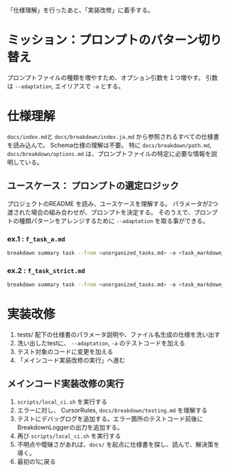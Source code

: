 「仕様理解」を行ったあと、「実装改修」に着手する。

# ミッション：プロンプトのパターン切り替え
プロンプトファイルの種類を増やすため、オプション引数を１つ増やす。
引数は `--adaptation`, エイリアスで `-a` とする。

# 仕様理解

`docs/index.md`と `docs/breakdown/index.ja.md` から参照されるすべての仕様書を読み込んで。 Schema仕様の理解は不要。
特に `docs/breakdown/path.md`, `docs/breakdown/options.md` は、プロンプトファイルの特定に必要な情報を説明している。

## ユースケース： プロンプトの選定ロジック
プロジェクトのREADME を読み、ユースケースを理解する。
パラメータが2つ渡された場合の組み合わせが、プロンプトを決定する。
そのうえで、プロンプトの種類パターンをアレンジするために `--adaptation` を取る事ができる。

### ex.1 : `f_task_a.md`

```bash
breakdown summary task --from <unorganized_tasks.md> -o <task_markdown_dir> -a a
```

### ex.2 : `f_task_strict.md`

```bash
breakdown summary task --from <unorganized_tasks.md> -o <task_markdown_dir> -a strict
```

# 実装改修
1. tests/ 配下の仕様書のパラメータ説明や、ファイル名生成の仕様を洗い出す
2. 洗い出したtestに、 `--adaptation`, `-a` のテストコードを加える
3. テスト対象のコードに変更を加える
4. 「メインコード実装改修の実行」へ進む

## メインコード実装改修の実行
1. `scripts/local_ci.sh` を実行する
2. エラーに対し、 CursorRules, `docs/breakdown/testing.md` を理解する
3. テストにデバッグログを追加する。エラー箇所のテストコード前後にBreakdownLoggerの出力を追加する。
4. 再び `scripts/local_ci.sh` を実行する
5. 不明点や曖昧さがあれば、`docs/` を起点に仕様書を探し、読んで、解決策を導く。
6. 最初の1に戻る
